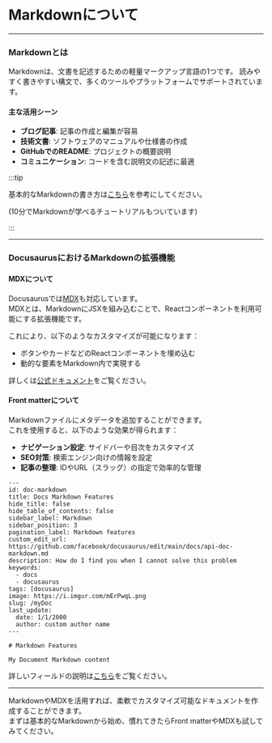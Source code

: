 # Markdownについて

---

### Markdownとは

Markdownは、文書を記述するための軽量マークアップ言語の1つです。
読みやすく書きやすい構文で、多くのツールやプラットフォームでサポートされています。

#### 主な活用シーン

- **ブログ記事**: 記事の作成と編集が容易
- **技術文書**: ソフトウェアのマニュアルや仕様書の作成
- **GitHubでのREADME**: プロジェクトの概要説明
- **コミュニケーション**: コードを含む説明文の記述に最適

:::tip

基本的なMarkdownの書き方は[こちら](https://commonmark.org/help/)を参考にしてください。

(10分でMarkdownが学べるチュートリアルもついています)

:::

---

### DocusaurusにおけるMarkdownの拡張機能

#### MDXについて

Docusaurusでは[MDX](https://mdxjs.com/)も対応しています。\
MDXとは、MarkdownにJSXを組み込むことで、Reactコンポーネントを利用可能にする拡張機能です。

これにより、以下のようなカスタマイズが可能になります：

- ボタンやカードなどのReactコンポーネントを埋め込む
- 動的な要素をMarkdown内で実現する

詳しくは[公式ドキュメント](https://docusaurus.io/docs/markdown-features/react)をご覧ください。

#### Front matterについて

Markdownファイルにメタデータを追加することができます。\
これを使用すると、以下のような効果が得られます：

- **ナビゲーション設定**: サイドバーや目次をカスタマイズ
- **SEO対策**: 検索エンジン向けの情報を設定
- **記事の整理**: IDやURL（スラッグ）の指定で効率的な管理

```
---
id: doc-markdown
title: Docs Markdown Features
hide_title: false
hide_table_of_contents: false
sidebar_label: Markdown
sidebar_position: 3
pagination_label: Markdown features
custom_edit_url: https://github.com/facebook/docusaurus/edit/main/docs/api-doc-markdown.md
description: How do I find you when I cannot solve this problem
keywords:
  - docs
  - docusaurus
tags: [docusaurus]
image: https://i.imgur.com/mErPwqL.png
slug: /myDoc
last_update:
  date: 1/1/2000
  author: custom author name
---

# Markdown Features

My Document Markdown content
```

詳しいフィールドの説明は[こちら](https://docusaurus.io/docs/api/plugins/@docusaurus/plugin-content-docs#markdown-front-matter)をご覧ください。

---

MarkdownやMDXを活用すれば、柔軟でカスタマイズ可能なドキュメントを作成することができます。\
まずは基本的なMarkdownから始め、慣れてきたらFront matterやMDXも試してみてください。
